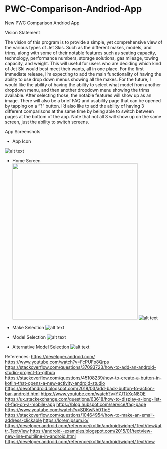 # PWC-Comparison-Andriod-App
New PWC Comparison Andriod App

Vision Statement

The vision of this program is to provide a simple, yet comprehensive view of the various types of Jet Skis. Such as the different makes, models, and trims, along with some of their notable features such as seating capacity, technology, performance numbers, storage solutions, gas mileage, towing capacity, and weight. This will useful for users who are deciding which kind of Jet Ski would best meet their wants, all in one place. For the first immediate release, I’m expecting to add the main functionality of having the ability to use drop down menus showing all the makes. 
For the future, I would like the ability of having the ability to select what model from another dropdown menu, and then another dropdown menu showing the trims available. After selecting those, the notable features will show up as an image. There will also be a brief FAQ and usability page that can be opened by tapping on a “?” button. I’d also like to add the ability of having 3 different comparisons at the same time by being able to switch between pages at the bottom of the app. Note that not all 3 will show up on the same screen, just the ability to switch screens.

App Screenshots

- App Icon

![alt text](https://github.com/ChristianMRodas/PWC-Comparison-Andriod-App/blob/master/App%20Icon.png?raw=true)


- Home Screen
<img src="https://github.com/ChristianMRodas/PWC-Comparison-Andriod-App/blob/master/make%20confirm.png?raw=true" 
     width="400" 
     height="500" />
![alt text](https://github.com/ChristianMRodas/PWC-Comparison-Andriod-App/blob/master/make%20confirm.png?raw=true)


- Make Selection
![alt text](https://github.com/ChristianMRodas/PWC-Comparison-Andriod-App/blob/master/model%202.png?raw=true)


- Model Selection
![alt text](https://github.com/ChristianMRodas/PWC-Comparison-Andriod-App/blob/master/model.png?raw=true)


- Alternative Model Selection
![alt text](https://github.com/ChristianMRodas/PWC-Comparison-Andriod-App/blob/master/model%20alt.png?raw=true)

References:
https://developer.android.com/
https://www.youtube.com/watch?v=FcPUFp8Qrps
https://stackoverflow.com/questions/37093723/how-to-add-an-android-studio-project-to-github
https://stackoverflow.com/questions/45108239/how-to-create-a-button-in-kotlin-that-opens-a-new-activity-android-studio
https://devofandroid.blogspot.com/2018/03/add-back-button-to-action-bar-android.html
https://www.youtube.com/watch?v=Y7JTkXoN8OE
https://ux.stackexchange.com/questions/63618/how-to-display-a-long-list-of-faq-on-a-mobile-app
https://blog.hubspot.com/service/faq-page
https://www.youtube.com/watch?v=SDKwNh0TioE
https://stackoverflow.com/questions/10464954/how-to-make-an-email-address-clickable
https://loremipsum.io/
https://developer.android.com/reference/kotlin/android/widget/TextView#attr_TextView
https://android--examples.blogspot.com/2015/01/textview-new-line-multiline-in-android.html
https://developer.android.com/reference/kotlin/android/widget/TextView
